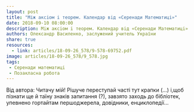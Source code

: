 ```yaml
---
layout: post
title: "Мiж аксiом i теорем. Календар вiд «Серенади Математицi»"
date: 2018-09-10 08:00:00
description: Мiж аксiом i теорем. Календар вiд «Серенади Математицi»
authors: Олександр Василенко, заслужений учитель України
share: true
resources:
  - link: articles/18-09-26_578/9-578-69752.pdf
image: articles/18-09-26_578/9_578.jpg
tags:
 - Серенади математицi
 - Позакласна робота
---
```


Вiд автора: Читачу мiй! Рiшуче переступай частi тут крапки (...) i,щоб пiзнати ще й таїну знакiв запитання (?), завзято заходь до бiблiотек, упевнено гортайтам першоджерела, довiдники, енциклопедiї...
